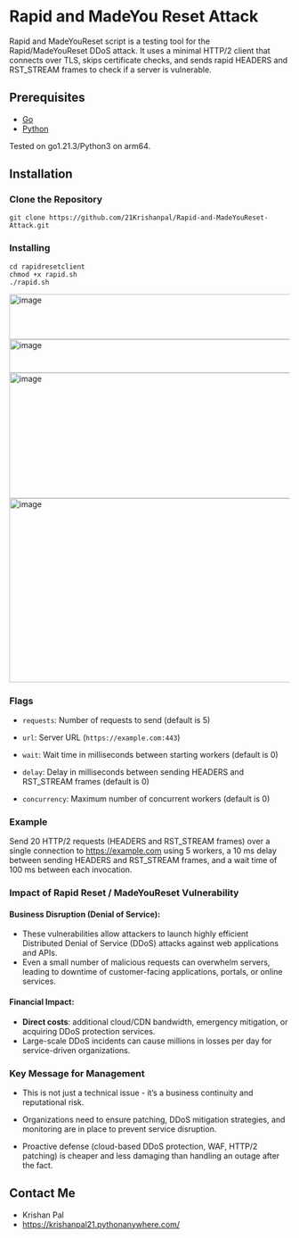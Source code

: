 # Rapid and MadeYou Reset Attack

Rapid and MadeYouReset script is a testing tool for the Rapid/MadeYouReset DDoS attack. It uses a minimal HTTP/2 client that connects over TLS, skips certificate checks, and sends rapid HEADERS and RST_STREAM frames to check if a server is vulnerable. 

## Prerequisites

- [Go](https://golang.org/dl/)
- [Python](https://www.python.org/)

Tested on go1.21.3/Python3 on arm64.  

## Installation

### Clone the Repository

```
git clone https://github.com/21Krishanpal/Rapid-and-MadeYouReset-Attack.git
```

### Installing

```
cd rapidresetclient
chmod +x rapid.sh
./rapid.sh

```
<img width="953" height="81" alt="image" src="https://github.com/user-attachments/assets/4ef6aa05-7b2d-461c-98e1-9155eb6cf4cb" />

<img width="947" height="60" alt="image" src="https://github.com/user-attachments/assets/ec134ec6-b141-4a2f-9166-36b09cbe43c4" />

<img width="940" height="225" alt="image" src="https://github.com/user-attachments/assets/0a86cf39-f054-4910-a407-a101c4d93933" />

<img width="950" height="330" alt="image" src="https://github.com/user-attachments/assets/e79f92a7-1d66-45e0-a24d-09c609a73156" />

### Flags

- `requests`: Number of requests to send (default is 5)

- `url`: Server URL (`https://example.com:443`)

- `wait`: Wait time in milliseconds between starting workers (default is 0)

- `delay`: Delay in milliseconds between sending HEADERS and RST_STREAM frames (default is 0)

- `concurrency`: Maximum number of concurrent workers (default is 0)

### Example

Send 20 HTTP/2 requests (HEADERS and RST_STREAM frames) over a single connection to https://example.com using 5 workers, a 10 ms delay between sending HEADERS and RST_STREAM frames, and a wait time of 100 ms between each invocation.

### Impact of Rapid Reset / MadeYouReset Vulnerability
#### Business Disruption (Denial of Service):
- These vulnerabilities allow attackers to launch highly efficient Distributed Denial of Service (DDoS) attacks against web applications and APIs.
- Even a small number of malicious requests can overwhelm servers, leading to downtime of customer-facing applications, portals, or online services.
#### Financial Impact:
- **Direct costs**: additional cloud/CDN bandwidth, emergency mitigation, or acquiring DDoS protection services.
- Large-scale DDoS incidents can cause millions in losses per day for service-driven organizations.

### Key Message for Management
 - This is not just a technical issue - it’s a business continuity and reputational risk.

 - Organizations need to ensure patching, DDoS mitigation strategies, and monitoring are in place to prevent service disruption.

 - Proactive defense (cloud-based DDoS protection, WAF, HTTP/2 patching) is cheaper and less damaging than handling an outage after the fact.

## Contact Me

-  Krishan Pal
-  https://krishanpal21.pythonanywhere.com/



